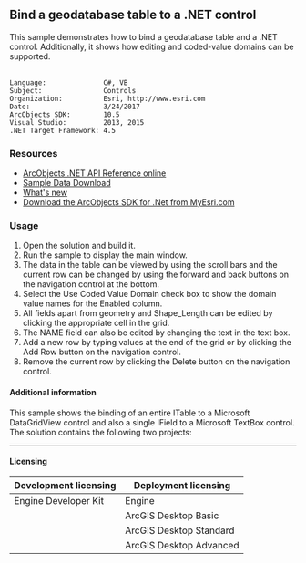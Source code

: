 ## Bind a geodatabase table to a .NET control

  <div xmlns="http://www.w3.org/1999/xhtml">This sample demonstrates how to bind a geodatabase table and a .NET control. Additionally, it shows how editing and coded-value domains can be supported.</div>
  <div xmlns="http://www.w3.org/1999/xhtml"> </div>  


<!-- TODO: Fill this section below with metadata about this sample-->
```
Language:              C#, VB
Subject:               Controls
Organization:          Esri, http://www.esri.com
Date:                  3/24/2017
ArcObjects SDK:        10.5
Visual Studio:         2013, 2015
.NET Target Framework: 4.5
```

### Resources

* [ArcObjects .NET API Reference online](http://desktop.arcgis.com/en/arcobjects/latest/net/webframe.htm)  
* [Sample Data Download](../../releases)  
* [What's new](http://desktop.arcgis.com/en/arcobjects/latest/net/webframe.htm#05247c04-bfd9-4e36-ae09-bc6e833c3b14.htm)  
* [Download the ArcObjects SDK for .Net from MyEsri.com](https://my.esri.com/)  

### Usage
1. Open the solution and build it.  
1. Run the sample to display the main window.  
1. The data in the table can be viewed by using the scroll bars and the current row can be changed by using the forward and back buttons on the navigation control at the bottom.  
1. Select the Use Coded Value Domain check box to show the domain value names for the Enabled column.  
1. All fields apart from geometry and Shape_Length can be edited by clicking the appropriate cell in the grid.  
1. The NAME field can also be edited by changing the text in the text box.  
1. Add a new row by typing values at the end of the grid or by clicking the Add Row button on the navigation control.  
1. Remove the current row by clicking the Delete button on the navigation control.  





#### Additional information  
<div xmlns="http://www.w3.org/1999/xhtml" xmlns:my="http://schemas.microsoft.com/office/infopath/2003/myXSD/2006-02-10T23:25:53">This sample shows the binding of an entire ITable to a Microsoft DataGridView control and also a single IField to a Microsoft TextBox control. The solution contains the following two projects: </div>  




---------------------------------

#### Licensing  
| Development licensing | Deployment licensing | 
| ------------- | ------------- | 
| Engine Developer Kit | Engine |  
|  | ArcGIS Desktop Basic |  
|  | ArcGIS Desktop Standard |  
|  | ArcGIS Desktop Advanced |  


